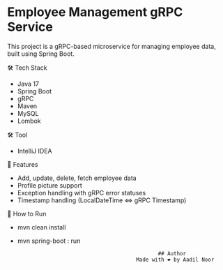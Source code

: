 # Employee Management gRPC Service

This project is a gRPC-based microservice for managing employee data, built using Spring Boot.

🛠️ Tech Stack
- Java 17
- Spring Boot
- gRPC
- Maven
- MySQL
- Lombok

🛠️ Tool
- IntelliJ IDEA 

🚀 Features
- Add, update, delete, fetch employee data
- Profile picture support
- Exception handling with gRPC error statuses
- Timestamp handling (LocalDateTime <=> gRPC Timestamp)

🧪 How to Run
- mvn clean install
- mvn spring-boot : run
  
                                                   ## Author
                                            Made with ❤️ by Aadil Noor
